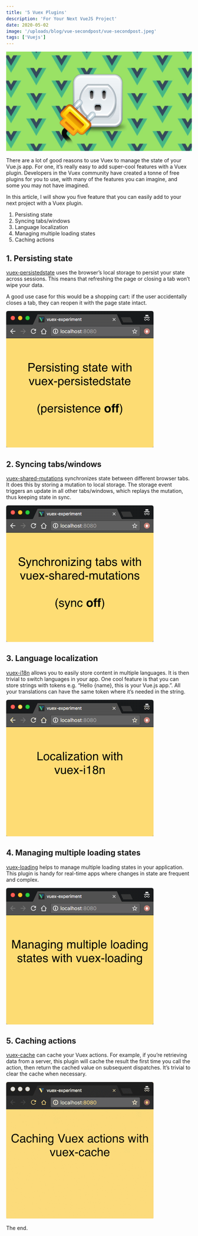 ```yaml
---
title: '5 Vuex Plugins'
description: 'For Your Next VueJS Project'
date: 2020-05-02
image: '/uploads/blog/vue-secondpost/vue-secondpost.jpeg'
tags: ['Vuejs']
---
```


![Vue](/uploads/blog/vue-secondpost/vue-secondpost.jpeg)

There are a lot of good reasons to use Vuex to manage the state of your Vue.js app. For one, it’s really easy to add super-cool features with a Vuex plugin. Developers in the Vuex community have created a tonne of free plugins for you to use, with many of the features you can imagine, and some you may not have imagined.

In this article, I will show you five feature that you can easily add to your next project with a Vuex plugin.

1. Persisting state
2. Syncing tabs/windows
3. Language localization
4. Managing multiple loading states
5. Caching actions

## 1. Persisting state

[vuex-persistedstate](https://github.com/robinvdvleuten/vuex-persistedstate) uses the browser’s local storage to persist your state across sessions. This means that refreshing the page or closing a tab won’t wipe your data.

A good use case for this would be a shopping cart: if the user accidentally closes a tab, they can reopen it with the page state intact.

![persisting_state](/uploads/blog/vue-secondpost/persisting_state.gif)

## 2. Syncing tabs/windows

[vuex-shared-mutations](https://github.com/xanf/vuex-shared-mutations) synchronizes state between different browser tabs. It does this by storing a mutation to local storage. The storage event triggers an update in all other tabs/windows, which replays the mutation, thus keeping state in sync.

![syncing_tabs-windows](/uploads/blog/vue-secondpost/syncing_tabs-windows.gif)

## 3. Language localization

[vuex-i18n](https://github.com/dkfbasel/vuex-i18n) allows you to easily store content in multiple languages. It is then trivial to switch languages in your app.
One cool feature is that you can store strings with tokens e.g. “Hello {name}, this is your Vue.js app.”. All your translations can have the same token where it’s needed in the string.

![language_localization](/uploads/blog/vue-secondpost/language_localization.gif)

## 4. Managing multiple loading states

[vuex-loading](https://github.com/f/vue-wait) helps to manage multiple loading states in your application. This plugin is handy for real-time apps where changes in state are frequent and complex.

![managing_multiple_loading_states](/uploads/blog/vue-secondpost/managing_multiple_loading_states.gif)

## 5. Caching actions

[vuex-cache](https://github.com/superwf/vuex-cache) can cache your Vuex actions. For example, if you’re retrieving data from a server, this plugin will cache the result the first time you call the action, then return the cached value on subsequent dispatches. It’s trivial to clear the cache when necessary.

![caching_actions](/uploads/blog/vue-secondpost/caching_actions.gif)

The end.
